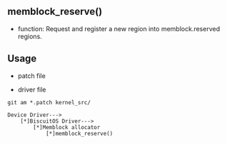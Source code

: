memblock_reserve()
--------------------------------------------

* function: Request and register a new region into memblock.reserved regions.


## Usage

* patch file

* driver file

```
git am *.patch kernel_src/
```
```
Device Driver--->
    [*]BiscuitOS Driver--->
        [*]Memblock allocator
            [*]memblock_reserve()
```
